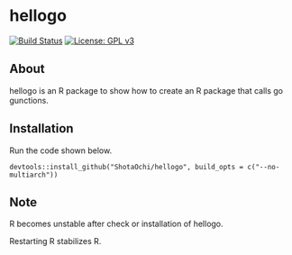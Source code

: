 # hellogo

[![Build Status](https://travis-ci.org/ShotaOchi/hellogo.svg?branch=master)](https://travis-ci.org/ShotaOchi/hellogo)
[![License: GPL v3](https://img.shields.io/badge/License-GPL%20v3-blue.svg)](https://www.gnu.org/licenses/gpl-3.0)

## About
hellogo is an R package to show how to create an R package that calls go gunctions.

## Installation
Run the code shown below.
```
devtools::install_github("ShotaOchi/hellogo", build_opts = c("--no-multiarch"))
```

## Note
R becomes unstable after check or installation of hellogo.

Restarting R stabilizes R.